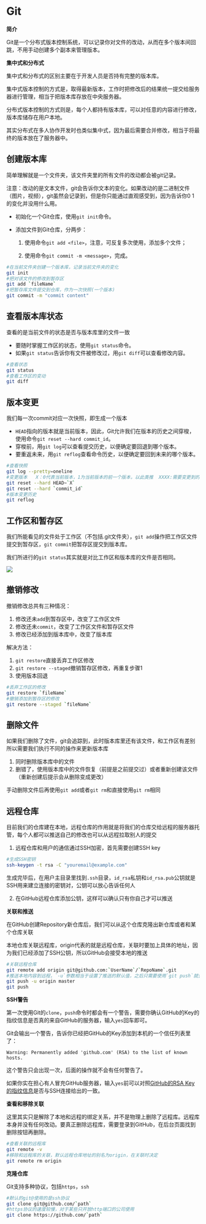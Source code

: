 # Git

**简介**

Git是一个分布式版本控制系统，可以记录你对文件的改动，从而在多个版本间回跳，不用手动创建多个副本来管理版本。

**集中式和分布式**

集中式和分布式的区别主要在于开发人员是否持有完整的版本库。

集中式版本控制的方式是，取得最新版本，工作时把修改后的结果统一提交给服务器进行管理，相当于把版本库存放在中央服务器。

分布式版本控制的方式则是，每个人都持有版本库，可以对任意的内容进行修改，版本库储存在用户本地。

其实分布式在多人协作开发时也类似集中式，因为最后需要合并修改，相当于将最终的版本放在了服务器中。

## 创建版本库

简单理解就是一个文件夹，该文件夹里的所有文件的改动都会被git记录。

注意：改动的是文本文件，git会告诉你文本的变化。如果改动的是二进制文件（图片，视频），git虽然会记录到，但是你只能通过直观感受到，因为告诉你0 1的变化并没用什么用。

- 初始化一个Git仓库，使用`git init`命令。

- 添加文件到Git仓库，分两步：

  1. 使用命令`git add <file>`，注意，可反复多次使用，添加多个文件；

  2. 使用命令`git commit -m <message>`，完成。

```bash
#在当前文件夹创建一个版本库，记录当前文件夹的变化
git init
#把对该文件的修改到暂存区
git add `fileName`
#把暂存库文件提交到仓库，作为一次快照(一个版本)
git commit -m "commit content"
```

## 查看版本库状态

查看的是当前文件的状态是否与版本库里的文件一致

- 要随时掌握工作区的状态，使用`git status`命令。
- 如果`git status`告诉你有文件被修改过，用`git diff`可以查看修改内容。

```bash
#查看状态
git status
#查看工作区的变动
git diff
```

## 版本变更

我们每一次commit对应一次快照，即生成一个版本

- `HEAD`指向的版本就是当前版本，因此，Git允许我们在版本的历史之间穿梭，使用命令`git reset --hard commit_id`。
- 穿梭前，用`git log`可以查看提交历史，以便确定要回退到哪个版本。
- 要重返未来，用`git reflog`查看命令历史，以便确定要回到未来的哪个版本。

```bash
#查看快照
git log --pretty=oneline
#变更版本	X：0代表当前版本，1为当前版本的前一个版本，以此类推  XXXX:需要变更到的版本的版本号的前几位
git reset --hard HEAD~`X`
git reset --hard `commit_id`
#版本变更历史
git reflog
```

## 工作区和暂存区

我们所能看见的文件处于工作区（不包括.git文件夹），`git add`操作把工作区文件提交到暂存区，`git commit`把暂存区提交到版本库。

我们所进行的`git status`其实就是对比工作区和版本库的文件是否相同。

![](https://www.liaoxuefeng.com/files/attachments/919020037470528/0)

## 撤销修改

撤销修改总共有三种情况：

1. 修改还未`add`到暂存区中，改变了工作区文件
2. 修改还未`commit`，改变了工作区文件和暂存区文件
3. 修改已经添加到版本库中，改变了版本库

解决方法：

1. `git restore`直接丢弃工作区修改
2. `git restore --staged`撤销暂存区修改，再重复步骤1
3. 使用版本回退

```bash
#丢弃工作区的修改
git restore `fileName`
#撤销添加到暂存区的修改
git restore --staged `fileName`
```

## 删除文件

如果我们删除了文件，git会追踪到，此时版本库里还有该文件，和工作区有差别所以需要我们执行不同的操作来更新版本库

1. 同时删除版本库中的文件
2. 删错了，使用版本库中的文件恢复（前提是之前提交过）或者重新创建该文件（重新创建后提示会从删除变成更改）

手动删除文件后再使用`git add`或者`git rm`和直接使用`git rm`相同

## 远程仓库

目前我们的仓库建在本地，远程仓库的作用就是将我们的仓库交给远程的服务器托管，每个人都可以推送自己的修改也可以从远程拉取别人的提交

1. 远程仓库和用户的通信通过SSH加密，首先需要创建SSH key

```bash
#生成SSH密钥
ssh-keygen -t rsa -C "youremail@example.com"
```

生成完毕后，在用户主目录里找到`.ssh`目录，`id_rsa`私钥和`id_rsa.pub`公钥就是SSH用来建立连接的密钥对，公钥可以放心告诉任何人

2. 在GitHub远程仓库添加公钥，这样可以确认只有你自己才可以推送

**关联和推送**

在GitHub创建Repository新仓库后，我们可以从这个仓库克隆出新仓库或者和某个仓库关联

本地仓库关联远程库，origin代表的就是远程仓库，关联时要加上具体的地址，因为我们已经添加了SSH公钥，所以GitHub会接受本地的推送

```bash
#关联远程仓库
git remote add origin git@github.com:`UserName`/`RepoName`.git
#推送本地内容到远程，`-u`参数相当于设置了推送的默认值，之后只需要使用`git push`就会自动推到该仓库的master分支
git push -u origin master
git push
```

**SSH警告**

第一次使用Git的`clone`，`push`命令时都会有一个警告，需要你确认GitHub的Key的指纹信息是否真的来自GitHub的服务器，输入`yes`回车即可。

Git会输出一个警告，告诉你已经把GitHub的Key添加到本机的一个信任列表里了：

`Warning: Permanently added 'github.com' (RSA) to the list of known hosts.`

这个警告只会出现一次，后面的操作就不会有任何警告了。

如果你实在担心有人冒充GitHub服务器，输入`yes`前可以对照[GitHub的RSA Key的指纹信息](https://help.github.com/articles/what-are-github-s-ssh-key-fingerprints/)是否与SSH连接给出的一致。

**查看和移除关联**

这里其实只是解除了本地和远程的绑定关系，并不是物理上删除了远程库。远程库本身并没有任何改动。要真正删除远程库，需要登录到GitHub，在后台页面找到删除按钮再删除。

```bash
#查看关联的远程库
git remote -v
#移除和远程库的关联，默认远程仓库地址的别名为origin，在关联时决定
git remote rm origin
```

**克隆仓库**

Git支持多种协议，包括`https`，`ssh`

```bash
#默认的git@使用的是ssh协议
git clone git@github.com/`path`
#https协议的速度较慢，对于某些只开放http端口的公司使用
git clone https://github.com/`path`
```



